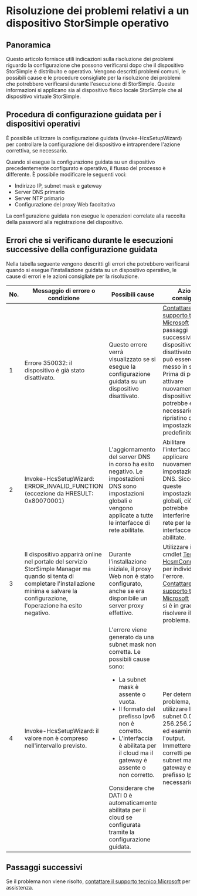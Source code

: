 <properties 
   pageTitle="Risoluzione dei problemi relativi a un dispositivo StorSimple operativo"
   description="Viene descritto come diagnosticare e correggere gli errori che si verificano su un dispositivo StorSimple operativo."
   services="storsimple"
   documentationCenter="NA"
   authors="SharS"
   manager="adinah"
   editor="tysonn" /> <tags 
   ms.service="storsimple"
   ms.devlang="NA"
   ms.topic="article"
   ms.tgt_pltfrm="NA"
   ms.workload="TBD"
   ms.date="04/09/2015"
   ms.author="v-sharos" />

# Risoluzione dei problemi relativi a un dispositivo StorSimple operativo

## Panoramica

Questo articolo fornisce utili indicazioni sulla risoluzione dei problemi riguardo la configurazione che possono verificarsi dopo che il dispositivo StorSimple è distribuito e operativo. Vengono descritti problemi comuni, le possibili cause e le procedure consigliate per la risoluzione dei problemi che potrebbero verificarsi durante l'esecuzione di StorSimple. Queste informazioni si applicano sia al dispositivo fisico locale StorSimple che al dispositivo virtuale StorSimple.

## Procedura di configurazione guidata per i dispositivi operativi

È possibile utilizzare la configurazione guidata \(Invoke-HcsSetupWizard\) per controllare la configurazione del dispositivo e intraprendere l'azione correttiva, se necessario.

Quando si esegue la configurazione guidata su un dispositivo precedentemente configurato e operativo, il flusso del processo è differente. È possibile modificare le seguenti voci:

- Indirizzo IP, subnet mask e gateway
- Server DNS primario
- Server NTP primario
- Configurazione del proxy Web facoltativa

La configurazione guidata non esegue le operazioni correlate alla raccolta della password alla registrazione del dispositivo.

## Errori che si verificano durante le esecuzioni successive della configurazione guidata

Nella tabella seguente vengono descritti gli errori che potrebbero verificarsi quando si esegue l'installazione guidata su un dispositivo operativo, le cause di errori e le azioni consigliate per la risoluzione.

| No. | Messaggio di errore o condizione | Possibili cause | Azione consigliata |
| --- | -------------------------- | --------------- | ------------------ |
| 1 | Errore 350032: il dispositivo è già stato disattivato. | Questo errore verrà visualizzato se si esegue la configurazione guidata su un dispositivo disattivato. | [Contattare il supporto tecnico Microsoft](https://msdn.microsoft.com/library/azure/dn757750.aspx) per i passaggi successivi. Un dispositivo disattivato non può essere messo in servizio. Prima di poter attivare nuovamente il dispositivo, potrebbe essere necessario un ripristino delle impostazioni predefinite. |
| 2 | Invoke-HcsSetupWizard: ERROR\_INVALID\_FUNCTION \(eccezione da HRESULT: 0x80070001\) | L'aggiornamento del server DNS in corso ha esito negativo. Le impostazioni DNS sono impostazioni globali e vengono applicate a tutte le interfacce di rete abilitate. | Abilitare l'interfaccia e applicare nuovamente le impostazioni DNS. Siccome queste impostazioni sono globali, ciò potrebbe interferire con la rete per le altre interfacce abilitate. |
| 3 | Il dispositivo apparirà online nel portale del servizio StorSimple Manager ma quando si tenta di completare l'installazione minima e salvare la configurazione, l'operazione ha esito negativo. | Durante l'installazione iniziale, il proxy Web non è stato configurato, anche se era disponibile un server proxy effettivo. | Utilizzare il cmdlet [Test-HcsmConnection](https://msdn.microsoft.com/library/azure/eedae62d-0957-4005-b346-9248724f90e0#sec05) per individuare l'errore. [Contattare il supporto tecnico Microsoft](https://msdn.microsoft.com/library/azure/dn757750.aspx) se non si è in grado di risolvere il problema. |
| 4 | Invoke-HcsSetupWizard: il valore non è compreso nell'intervallo previsto. | L'errore viene generato da una subnet mask non corretta. Le possibili cause sono: <ul><li> La subnet mask è assente o vuota.</li><li>Il formato del prefisso Ipv6 non è corretto.</li><li>L'interfaccia è abilitata per il cloud ma il gateway è assente o non corretto.</li></ul>Considerare che DATI 0 è automaticamente abilitata per il cloud se configurata tramite la configurazione guidata. | Per determinare il problema, utilizzare la subnet 0.0.0.0 o 256.256.256.256 ed esaminare l'output. Immettere i valori corretti per la subnet mask, un gateway e un prefisso Ipv6, se necessario. |
 
## Passaggi successivi
Se il problema non viene risolto, [contattare il supporto tecnico Microsoft](https://msdn.microsoft.com/library/azure/dn757750.aspx) per assistenza. <!--HONumber=52-->
